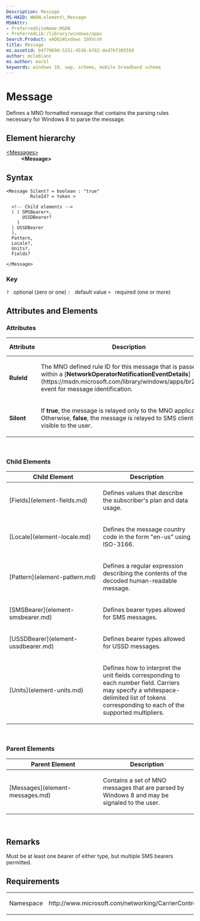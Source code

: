 ```yaml
---
Description: Message
MS-HAID: WWAN.element\_Message
MSHAttr:
- PreferredSiteName:MSDN
- PreferredLib:/library/windows/apps
Search.Product: eADQiWindows 10XVcnh
title: Message
ms.assetid: b4f7969d-5251-4536-b782-ded76f385550
author: mcleblanc
ms.author: markl
keywords: windows 10, uwp, schema, mobile broadband schema
---
```


# Message


Defines a MNO formatted message that contains the parsing rules necessary for Windows 8 to parse the message.

## Element hierarchy

<dl>
<dt><a href="element-messages.md">&lt;Messages&gt;</a></dt>
<dd><b>&lt;Message&gt;</b></dd>
</dl>

## Syntax

``` syntax
<Message Silent? = boolean : "true"
         RuleId? = token >

  <!-- Child elements -->
  ( ( SMSBearer+,
      USSDBearer?
    )
  | USSDBearer
  ),
  Pattern,
  Locale?,
  Units?,
  Fields?

</Message>
```

### Key

`?`   optional (zero or one)
`:`   default value
`+`   required (one or more)

## Attributes and Elements


### Attributes

<table>
<colgroup>
<col width="20%" />
<col width="20%" />
<col width="20%" />
<col width="20%" />
<col width="20%" />
</colgroup>
<thead>
<tr class="header">
<th>Attribute</th>
<th>Description</th>
<th>Data type</th>
<th>Required</th>
<th>Default value</th>
</tr>
</thead>
<tbody>
<tr class="odd">
<td><strong>RuleId</strong></td>
<td><p>The MNO defined rule ID for this message that is passed back within a [<strong>NetworkOperatorNotificationEventDetails</strong>](https://msdn.microsoft.com/library/windows/apps/br207377) event for message identification.</p></td>
<td>token</td>
<td>No</td>
<td></td>
</tr>
<tr class="even">
<td><strong>Silent</strong></td>
<td><p>If <strong>true</strong>, the message is relayed only to the MNO application. Otherwise, <strong>false</strong>, the message is relayed to SMS clients and visible to the user.</p></td>
<td>boolean</td>
<td>No</td>
<td>true</td>
</tr>
</tbody>
</table>

 

### Child Elements

<table>
<colgroup>
<col width="50%" />
<col width="50%" />
</colgroup>
<thead>
<tr class="header">
<th>Child Element</th>
<th>Description</th>
</tr>
</thead>
<tbody>
<tr class="odd">
<td>[Fields](element-fields.md)</td>
<td><p>Defines values that describe the subscriber's plan and data usage.</p></td>
</tr>
<tr class="even">
<td>[Locale](element-locale.md)</td>
<td><p>Defines the message country code in the form &quot;en-us&quot; using ISO-3166.</p></td>
</tr>
<tr class="odd">
<td>[Pattern](element-pattern.md)</td>
<td><p>Defines a regular expression describing the contents of the decoded human-readable message.</p></td>
</tr>
<tr class="even">
<td>[SMSBearer](element-smsbearer.md)</td>
<td><p>Defines bearer types allowed for SMS messages.</p></td>
</tr>
<tr class="odd">
<td>[USSDBearer](element-ussdbearer.md)</td>
<td><p>Defines bearer types allowed for USSD messages.</p></td>
</tr>
<tr class="even">
<td>[Units](element-units.md)</td>
<td><p>Defines how to interpret the unit fields corresponding to each number field. Carriers may specify a whitespace-delimited list of tokens corresponding to each of the supported multipliers.</p></td>
</tr>
</tbody>
</table>

 

### Parent Elements

<table>
<colgroup>
<col width="50%" />
<col width="50%" />
</colgroup>
<thead>
<tr class="header">
<th>Parent Element</th>
<th>Description</th>
</tr>
</thead>
<tbody>
<tr class="odd">
<td>[Messages](element-messages.md)</td>
<td><p>Contains a set of MNO messages that are parsed by Windows 8 and may be signaled to the user.</p></td>
</tr>
</tbody>
</table>

 

## Remarks

Must be at least one bearer of either type, but multiple SMS bearers permitted.

## Requirements

<table>
<colgroup>
<col width="50%" />
<col width="50%" />
</colgroup>
<tbody>
<tr class="odd">
<td><p>Namespace</p></td>
<td><p>http://www.microsoft.com/networking/CarrierControl/WWAN/v1</p></td>
</tr>
</tbody>
</table>

 

 



